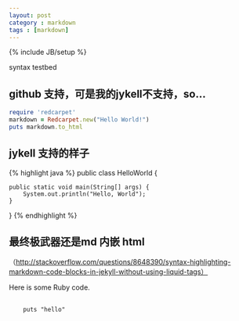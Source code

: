```yaml
---
layout: post
category : markdown
tags : [markdown]
---
```

{% include JB/setup %}

syntax testbed 

## github 支持，可是我的jykell不支持，so...

```ruby
require 'redcarpet'
markdown = Redcarpet.new("Hello World!")
puts markdown.to_html
```

## jykell 支持的样子

{% highlight java %}
public class HelloWorld {

    public static void main(String[] args) {
        System.out.println("Hello, World");
    }

}
{% endhighlight %}


## 最终极武器还是md 内嵌 html

（http://stackoverflow.com/questions/8648390/syntax-highlighting-markdown-code-blocks-in-jekyll-without-using-liquid-tags）

Here is some Ruby code.

<pre>
  <code class="ruby">
    puts "hello"
  </code>
</pre>